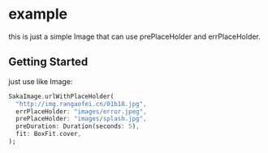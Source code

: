 # example

this is just a simple Image that can use prePlaceHolder and errPlaceHolder.

## Getting Started

just use like Image:
```dart
SakaImage.urlWithPlaceHolder(
  "http://img.rangaofei.cn/01b18.jpg",
  errPlaceHolder: "images/error.jpeg",
  prePlaceHolder: "images/splash.jpg",
  preDuration: Duration(seconds: 5),
  fit: BoxFit.cover,
);
```

